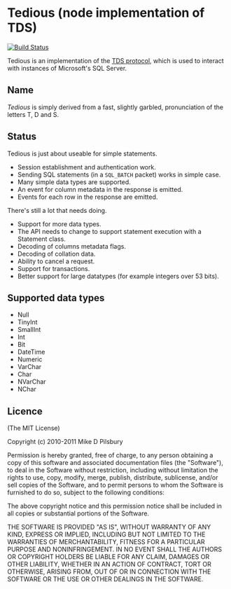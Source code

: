 Tedious (node implementation of TDS)
====================================
[![Build Status](https://secure.travis-ci.org/pekim/tedious.png)](http://travis-ci.org/pekim/tedious)

Tedious is an implementation of the [TDS protocol](http://msdn.microsoft.com/en-us/library/dd304523.aspx),
which is used to interact with instances of Microsoft's SQL Server.

Name
----
_Tedious_ is simply derived from a fast, slightly garbled, pronunciation of the letters T, D and S. 

Status
------
Tedious is just about useable for simple statements.

- Session establishment and authentication work.
- Sending SQL statements (in a `SQL_BATCH` packet) works in simple case.
 - Many simple data types are supported.
 - An event for column metadata in the response is emitted.
 - Events for each row in the response are emitted.

There's still a lot that needs doing.

- Support for more data types.
- The API needs to change to support statement execution with a Statement class.
- Decoding of columns metadata flags.
- Decoding of collation data.
- Ability to cancel a request.
- Support for transactions.
- Better support for large datatypes (for example integers over 53 bits).

Supported data types
----------
- Null
- TinyInt
- SmallInt
- Int
- Bit
- DateTime
- Numeric
- VarChar
- Char
- NVarChar
- NChar

Licence
-------
(The MIT License)

Copyright (c) 2010-2011 Mike D Pilsbury

Permission is hereby granted, free of charge, to any person obtaining a copy of this software and associated documentation files (the "Software"), to deal in the Software without restriction, including without limitation the rights to use, copy, modify, merge, publish, distribute, sublicense, and/or sell copies of the Software, and to permit persons to whom the Software is furnished to do so, subject to the following conditions:

The above copyright notice and this permission notice shall be included in all copies or substantial portions of the Software.

THE SOFTWARE IS PROVIDED "AS IS", WITHOUT WARRANTY OF ANY KIND, EXPRESS OR IMPLIED, INCLUDING BUT NOT LIMITED TO THE WARRANTIES OF MERCHANTABILITY, FITNESS FOR A PARTICULAR PURPOSE AND NONINFRINGEMENT. IN NO EVENT SHALL THE AUTHORS OR COPYRIGHT HOLDERS BE LIABLE FOR ANY CLAIM, DAMAGES OR OTHER LIABILITY, WHETHER IN AN ACTION OF CONTRACT, TORT OR OTHERWISE, ARISING FROM, OUT OF OR IN CONNECTION WITH THE SOFTWARE OR THE USE OR OTHER DEALINGS IN THE SOFTWARE.
